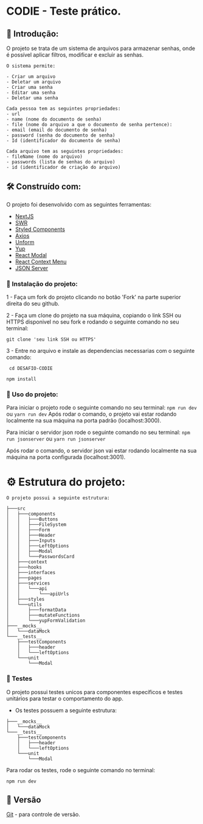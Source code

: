 # CODIE - Teste prático.

## 🚀 Introdução:

O projeto se trata de um sistema de arquivos para armazenar senhas, onde é possível aplicar filtros, modificar e excluir as senhas.

```
O sistema permite:

- Criar um arquivo
- Deletar um arquivo
- Criar uma senha
- Editar uma senha
- Deletar uma senha
```

```
Cada pessoa tem as seguintes propriedades:
- url
- name (nome do documento de senha)
- file (nome do arquivo a que o documento de senha pertence):
- email (email do documento de senha)
- password (senha do documento de senha)
- Id (identificador do documento de senha)

Cada arquivo tem as seguintes propriedades:
- fileName (nome do arquivo)
- passwords (lista de senhas do arquivo)
- id (identificador de criação do arquivo)
```

## 🛠️ Construído com:

O projeto foi desenvolvido com as seguintes ferramentas:

- [NextJS](https://nextjs.org/docs/getting-started)
- [SWR](https://swr.vercel.app/docs/getting-started)
- [Styled Components](https://styled-components.com/docs)
- [Axios](https://axios-http.com/docs/intro)
- [Unform](https://unform-rocketseat.vercel.app/)
- [Yup](https://github.com/jquense/yup/tree/62786c42ca07a2b84b05ca8c473bc01f0c868a94)
- [React Modal](https://www.npmjs.com/package/react-modal)
- [React Context Menu](https://github.com/vkbansal/react-contextmenu)
- [JSON Server](https://www.npmjs.com/package/json-server)

### 🔧 Instalação do projeto:

1 -
Faça um fork do projeto clicando no botão 'Fork' na parte superior direita do seu github.

2 -
Faça um clone do projeto na sua máquina, copiando o link SSH ou HTTPS disponivel no seu fork e rodando o seguinte comando no seu terminal:

```
git clone 'seu link SSH ou HTTPS'
```

3 -
Entre no arquivo e instale as dependencias necessarias com o seguinte comando:

```
 cd DESAFIO-CODIE
```

```
npm install
```

### 📌 Uso do projeto:

Para iniciar o projeto rode o seguinte comando no seu terminal:
`npm run dev` ou `yarn run dev`
Após rodar o comando, o projeto vai estar rodando localmente na sua máquina na porta padrão (localhost:3000).

Para iniciar o servidor json rode o seguinte comando no seu terminal:
`npm run jsonserver` ou `yarn run jsonserver`

Após rodar o comando, o servidor json vai estar rodando localmente na sua máquina na porta configurada (localhost:3001).

# ⚙️ Estrutura do projeto:

    O projeto possui a seguinte estrutura:

```
├───src
│   ├───components
│   │   ├───Buttons
│   │   ├───FileSystem
│   │   ├───Form
│   │   ├───Header
│   │   ├───Inputs
│   │   ├───LeftOptions
│   │   ├───Modal
│   │   └───PasswordsCard
│   ├───context
│   ├───hooks
│   ├───interfaces
│   ├───pages
│   ├───services
│   │   └───api
│   │       └───apiUrls
│   ├───styles
│   └───utils
│       ├───formatData
│       ├───mutateFunctions
│       └───yupFormValidation
├───__mocks__
│   └───dataMock
└───__tests__
    ├───testComponents
    │   ├───header
    │   └───leftOptions
    └───unit
        └───Modal
```

### 🔩 Testes

O projeto possui testes unicos para componentes específicos e testes unitários para testar o comportamento do app.

- Os testes possuem a seguinte estrutura:

```
├───__mocks__
│   └───dataMock
└───__tests__
    ├───testComponents
    │   ├───header
    │   └───leftOptions
    └───unit
        └───Modal
```

Para rodar os testes, rode o seguinte comando no terminal:

```
npm run dev
```

## 📌 Versão

[Git](https://git-scm.com/) - para controle de versão.
